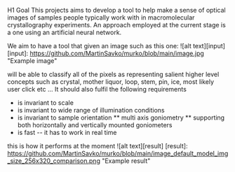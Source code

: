 H1 Goal
This projects aims to develop a tool to help make a sense of optical images of samples people typically work with in macromolecular crystallography experiments. An approach employed at the current stage is a one using an artificial neural network.

We aim to have a tool that given an image such as this one:
![alt text][input]
[input]: https://github.com/MartinSavko/murko/blob/main/image.jpg "Example image"

will be able to classify all of the pixels as representing salient higher level concepts such as crystal, mother liquor, loop, stem, pin, ice, most likely user click etc ... It should also fulfil the following requirements

* is invariant to scale
* is invariant to wide range of illumination conditions
* is invariant to sample orientation 
** multi axis goniometry
** supporting both horizontally and vertically mounted goniometers
* is fast -- it has to work in real time

this is how it performs at the moment
![alt text][result]
[result]: https://github.com/MartinSavko/murko/blob/main/image_default_model_img_size_256x320_comparison.png "Example result"
